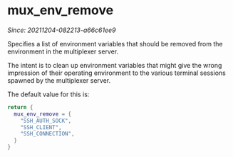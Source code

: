 # mux_env_remove

*Since: 20211204-082213-a66c61ee9*

Specifies a list of environment variables that should be removed
from the environment in the multiplexer server.

The intent is to clean up environment variables that might give the wrong
impression of their operating environment to the various terminal sessions
spawned by the multiplexer server.

The default value for this is:

```lua
return {
  mux_env_remove = {
    "SSH_AUTH_SOCK",
    "SSH_CLIENT",
    "SSH_CONNECTION",
  }
}
```
